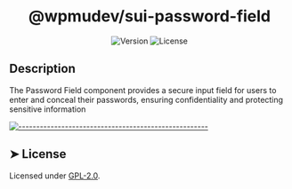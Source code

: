 <!-- ⚠️ This README has been generated from the file(s) "../../../blueprint.md" ⚠️--><h1 align="center">@wpmudev/sui-password-field</h1>

<div style="text-align: center;">
<img src="https://img.shields.io/badge/Version-0.0.1-blue.svg" alt="Version"> <img src="https://img.shields.io/badge/License-GPL-orange.svg" alt="License">
</div>
<h2> Description </h2> The Password Field component provides a secure input field for users to enter and conceal their passwords, ensuring confidentiality and protecting sensitive information


[![-----------------------------------------------------](https://raw.githubusercontent.com/andreasbm/readme/master/assets/lines/colored.png)](#license)

## ➤ License
	
Licensed under [GPL-2.0](https://opensource.org/licenses/GPL-2.0).
